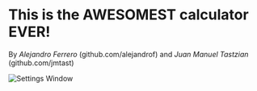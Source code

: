 # This is the AWESOMEST calculator EVER!

By *Alejandro Ferrero* (github.com/alejandrof) and *Juan Manuel Tastzian* (github.com/jmtast)

![Settings Window](https://raw.github.com/jmtast/wpf-app1/custom-window/tascalc.png)
